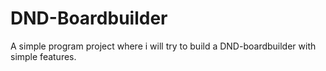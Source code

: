 # DND-Boardbuilder
A simple program project where i will try to build a DND-boardbuilder with simple features.
